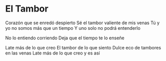 # El Tambor

Corazón que se enredó despierto
Sé el tambor valiente de mis venas
Tú y yo no somos más que un tiempo
Y uno solo no podrá entenderlo

No lo entiendo corriendo
Deja que el tiempo te lo enseñe

Late más de lo que creo
El tambor de lo que siento
Dulce eco de tambores en las venas
Late más de lo que creo y es así
